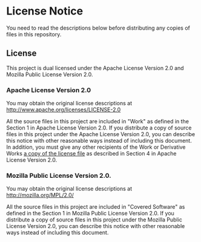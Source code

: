 # License Notice

You need to read the descriptions below before distributing any copies of files in this repository.

## License

This project is dual licensed under the Apache License Version 2.0 and Mozilla Public License Version 2.0.

### Apache License Version 2.0

You may obtain the original license descriptions at
http://www.apache.org/licenses/LICENSE-2.0

All the source files in this project are included in "Work" as defined in the Section 1 in Apache License Version 2.0. If you distribute a copy of source files in this project under the Apache License Version 2.0, you can describe this notice with other reasonable ways instead of including this document. In addition, you must give any other recipients of the Work or Derivative Works [a copy of the license file](LICENSE.Apache-2.0) as described in Section 4 in Apache License Version 2.0.

### Mozilla Public License Version 2.0.

You may obtain the original license descriptions at
http://mozilla.org/MPL/2.0/

All the source files in this project are included in "Covered Software" as defined in the Section 1 in Mozilla Public License Version 2.0. If you distribute a copy of source files in this project under the Mozilla Public License Version 2.0, you can describe this notice with other reasonable ways instead of including this document.